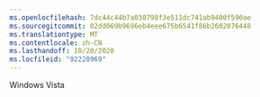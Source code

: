 ```yaml
---
ms.openlocfilehash: 7dc44c44b7a030798f3e511dc741ab9400f590ae
ms.sourcegitcommit: 02dd069b9696eb4eee675b6541f86b2602076448
ms.translationtype: MT
ms.contentlocale: zh-CN
ms.lasthandoff: 10/20/2020
ms.locfileid: "92228969"
---
```

Windows Vista